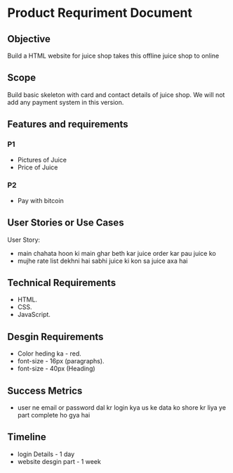 # Product Requriment Document

## Objective 

Build a HTML website for juice shop takes this offline juice shop to online

## Scope

Build basic skeleton with card and contact details of juice shop.
We will not add any payment system in this version.

## Features and requirements 
### P1
- Pictures of Juice
- Price of Juice

### P2
- Pay with bitcoin

## User Stories or Use Cases

User Story:
 - main chahata hoon ki main ghar beth kar juice order kar pau juice ko 
 - mujhe rate list dekhni hai sabhi juice ki kon sa juice axa hai

## Technical Requirements
- HTML.
- CSS.
- JavaScript.

## Desgin Requirements
- Color heding ka - red.
- font-size - 16px (paragraphs).
- font-size - 40px (Heading)

## Success Metrics
- user ne email or password dal kr login kya us ke data ko shore kr liya ye part complete ho gya hai

## Timeline
- login Details - 1 day
- website desgin part - 1 week 